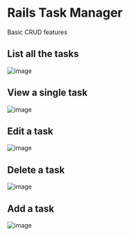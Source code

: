 # Rails Task Manager

Basic CRUD features

<h2>List all the tasks</h2>

![image](https://github.com/user-attachments/assets/6367c67d-1963-43ba-942d-8b1691e44ca5)

<h2>View a single task</h2>

![image](https://github.com/user-attachments/assets/b48d0a1a-d309-49a3-8e88-a4543e92ceec)

<h2>Edit a task</h2>

![image](https://github.com/user-attachments/assets/9e71a93b-0f22-49cb-9537-c8abff8193d9)

<h2>Delete a task</h2>

![image](https://github.com/user-attachments/assets/836facc2-fab0-4371-89d9-78e69a6b2af6)

<h2>Add a task</h2>

![image](https://github.com/user-attachments/assets/6081f286-297c-41ef-a138-7a203ef2ab30)
